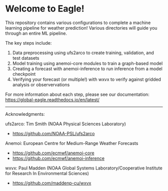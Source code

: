 # Welcome to Eagle!

This repository contains various configurations to complete a machine learning pipeline for weather prediction! Various directories will guide you through an entire ML pipeline.

The key steps include:
1) Data preprocessing using ufs2arco to create training, validation, and test datasets
2) Model training using anemoi-core modules to train a graph-based model
3) Creating a forecast with anemoi-inference to run inference from a model checkpoint
4) Verifying your forecast (or multiple!) with wxvx to verify against gridded analysis or observervations

For more information about each step, please see our documentation: https://global-eagle.readthedocs.io/en/latest/

---------------------

Acknowledgments:

ufs2arco: Tim Smith (NOAA Physical Sciences Laboratory)
- https://github.com/NOAA-PSL/ufs2arco

Anemoi: European Centre for Medium-Range Weather Forecasts
- https://github.com/ecmwf/anemoi-core
- https://github.com/ecmwf/anemoi-inference

wxvx: Paul Madden (NOAA Global Systems Laboratory/Cooperative Institute for Research In Environmental Sciences)
- https://github.com/maddenp-cu/wxvx

